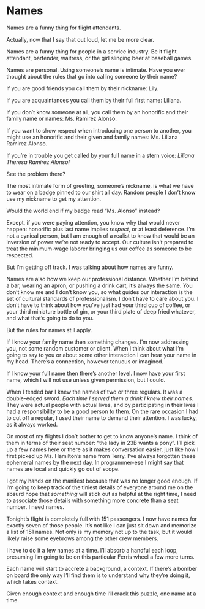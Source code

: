 # Names

Names are a funny thing for flight attendants.

Actually, now that I say that out loud, let me be more clear.

Names are a funny thing for people in a service industry.
Be it flight attendant, bartender, waitress, or the girl slinging beer at baseball games.

Names are personal.
Using someone’s name is intimate.
Have you ever thought about the rules that go into calling someone by their name?

If you are good friends you call them by their nickname: Lily.

If you are acquaintances you call them by their full first name: Liliana.

If you don’t know someone at all, you call them by an honorific and their family name or names: Ms. Ramirez Alonso.

If you want to show respect when introducing one person to another, you might use an honorific and their given and family names: Ms. Liliana Ramirez Alonso.

If you’re in trouble you get called by your full name in a stern voice: _Liliana Theresa Ramirez Alonso!_

See the problem there?

The most intimate form of greeting, someone’s nickname, is what we have to wear on a badge pinned to our shirt all day.
Random people I don’t know use my nickname to get my attention.

Would the world end if my badge read “Ms. Alonso” instead?

Except, if you were paying attention, you know why that would never happen: honorific plus last name implies _respect_, or at least deference.
I’m not a cynical person, but I am enough of a realist to know that would be an inversion of power we’re not ready to accept.
Our culture isn’t prepared to treat the minimum-wage laborer bringing us our coffee as someone to be respected.

But I’m getting off track.
I was talking about how names are funny.

Names are also how we keep our professional distance.
Whether I’m behind a bar, wearing an apron, or pushing a drink cart, it’s always the same.
You don’t know me and I don’t know you, so what guides our interaction is the set of cultural standards of professionalism.
I don’t have to care about you.
I don’t have to think about how you’ve just had your third cup of coffee, or your third miniature bottle of gin, or your third plate of deep fried whatever, and what that’s going to do to you.

But the rules for names still apply.

If I know your family name then something changes.
I’m now addressing you, not some random customer or client.
When I think about what I’m going to say to you or about some other interaction I can hear your name in my head.
There’s a connection, however tenuous or imagined.

If I know your full name then there’s another level.
I now have your first name, which I will not use unless given permission, but I could.

When I tended bar I knew the names of two or three regulars.
It was a double-edged sword.
_Each time I served them a drink I knew their names._
They were actual people with actual lives, and by participating in their lives I had a responsibility to be a good person to them.
On the rare occasion I had to cut off a regular, I used their name to demand their attention.
I was lucky, as it always worked.

On most of my flights I don’t bother to get to know anyone’s name.
I think of them in terms of their seat number: “the lady in 23B wants a pony”.
I’ll pick up a few names here or there as it makes conversation easier, just like how I first picked up Ms. Hamilton’s name from Terry.
I’ve always forgotten these ephemeral names by the next day.
In programmer-ese I might say that names are local and quickly go out of scope.

I got my hands on the manifest because that was no longer good enough.
If I’m going to keep track of the tiniest details of everyone around me on the absurd hope that _something_ will stick out as helpful at the right time, I need to associate those details with something more concrete than a seat number.
I need names.

Tonight’s flight is completely full with 151 passengers.
I now have names for exactly seven of those people.
It’s not like I can just sit down and memorize a list of 151 names.
Not only is my memory not up to the task, but it would likely raise some eyebrows among the other crew members.

I have to do it a few names at a time.
I’ll absorb a handful each loop, presuming I’m going to be on this particular Ferris wheel a few more turns.

Each name will start to accrete a background, a context.
If there’s a bomber on board the only way I’ll find them is to understand why they’re doing it, which takes context.

Given enough context and enough time I’ll crack this puzzle, one name at a time.